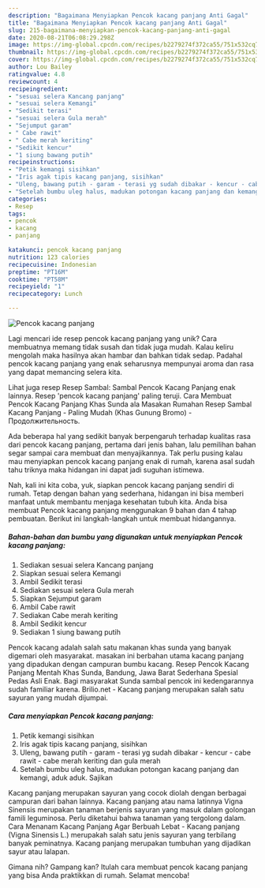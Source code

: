 ```yaml
---
description: "Bagaimana Menyiapkan Pencok kacang panjang Anti Gagal"
title: "Bagaimana Menyiapkan Pencok kacang panjang Anti Gagal"
slug: 215-bagaimana-menyiapkan-pencok-kacang-panjang-anti-gagal
date: 2020-08-21T06:08:29.298Z
image: https://img-global.cpcdn.com/recipes/b2279274f372ca55/751x532cq70/pencok-kacang-panjang-foto-resep-utama.jpg
thumbnail: https://img-global.cpcdn.com/recipes/b2279274f372ca55/751x532cq70/pencok-kacang-panjang-foto-resep-utama.jpg
cover: https://img-global.cpcdn.com/recipes/b2279274f372ca55/751x532cq70/pencok-kacang-panjang-foto-resep-utama.jpg
author: Lou Bailey
ratingvalue: 4.8
reviewcount: 4
recipeingredient:
- "sesuai selera Kancang panjang"
- "sesuai selera Kemangi"
- "Sedikit terasi"
- "sesuai selera Gula merah"
- "Sejumput garam"
- " Cabe rawit"
- " Cabe merah keriting"
- "Sedikit kencur"
- "1 siung bawang putih"
recipeinstructions:
- "Petik kemangi sisihkan"
- "Iris agak tipis kacang panjang, sisihkan"
- "Uleng, bawang putih - garam - terasi yg sudah dibakar - kencur - cabe rawit - cabe merah keriting dan gula merah"
- "Setelah bumbu uleg halus, madukan potongan kacang panjang dan kemangi, aduk aduk. Sajikan"
categories:
- Resep
tags:
- pencok
- kacang
- panjang

katakunci: pencok kacang panjang 
nutrition: 123 calories
recipecuisine: Indonesian
preptime: "PT16M"
cooktime: "PT58M"
recipeyield: "1"
recipecategory: Lunch

---
```



![Pencok kacang panjang](https://img-global.cpcdn.com/recipes/b2279274f372ca55/751x532cq70/pencok-kacang-panjang-foto-resep-utama.jpg)

Lagi mencari ide resep pencok kacang panjang yang unik? Cara membuatnya memang tidak susah dan tidak juga mudah. Kalau keliru mengolah maka hasilnya akan hambar dan bahkan tidak sedap. Padahal pencok kacang panjang yang enak seharusnya mempunyai aroma dan rasa yang dapat memancing selera kita.

Lihat juga resep Resep Sambal: Sambal Pencok Kacang Panjang enak lainnya. Resep &#39;pencok kacang panjang&#39; paling teruji. Cara Membuat Pencok Kacang Panjang Khas Sunda ala Masakan Rumahan Resep Sambal Kacang Panjang - Paling Mudah (Khas Gunung Bromo) - Продолжительность.

Ada beberapa hal yang sedikit banyak berpengaruh terhadap kualitas rasa dari pencok kacang panjang, pertama dari jenis bahan, lalu pemilihan bahan segar sampai cara membuat dan menyajikannya. Tak perlu pusing kalau mau menyiapkan pencok kacang panjang enak di rumah, karena asal sudah tahu triknya maka hidangan ini dapat jadi suguhan istimewa.


Nah, kali ini kita coba, yuk, siapkan pencok kacang panjang sendiri di rumah. Tetap dengan bahan yang sederhana, hidangan ini bisa memberi manfaat untuk membantu menjaga kesehatan tubuh kita. Anda bisa membuat Pencok kacang panjang menggunakan 9 bahan dan 4 tahap pembuatan. Berikut ini langkah-langkah untuk membuat hidangannya.

<!--inarticleads1-->

##### Bahan-bahan dan bumbu yang digunakan untuk menyiapkan Pencok kacang panjang:

1. Sediakan sesuai selera Kancang panjang
1. Siapkan sesuai selera Kemangi
1. Ambil Sedikit terasi
1. Sediakan sesuai selera Gula merah
1. Siapkan Sejumput garam
1. Ambil  Cabe rawit
1. Sediakan  Cabe merah keriting
1. Ambil Sedikit kencur
1. Sediakan 1 siung bawang putih


Pencok kacang adalah salah satu makanan khas sunda yang banyak digemari oleh masyarakat. masakan ini berbahan utama kacang panjang yang dipadukan dengan campuran bumbu kacang. Resep Pencok Kacang Panjang Mentah Khas Sunda, Bandung, Jawa Barat Sederhana Spesial Pedas Asli Enak. Bagi masyarakat Sunda sambal pencok ini kedengarannya sudah familiar karena. Brilio.net - Kacang panjang merupakan salah satu sayuran yang mudah dijumpai. 

<!--inarticleads2-->

##### Cara menyiapkan Pencok kacang panjang:

1. Petik kemangi sisihkan
1. Iris agak tipis kacang panjang, sisihkan
1. Uleng, bawang putih - garam - terasi yg sudah dibakar - kencur - cabe rawit - cabe merah keriting dan gula merah
1. Setelah bumbu uleg halus, madukan potongan kacang panjang dan kemangi, aduk aduk. Sajikan


Kacang panjang merupakan sayuran yang cocok diolah dengan berbagai campuran dari bahan lainnya. Kacang panjang atau nama latinnya Vigna Sinensis merupakan tanaman berjenis sayuran yang masuk dalam golongan famili leguminosa. Perlu diketahui bahwa tanaman yang tergolong dalam. Cara Menanam Kacang Panjang Agar Berbuah Lebat - Kacang panjang (Vigna Sinensis L.) merupakah salah satu jenis sayuran yang terbilang banyak peminatnya. Kacang panjang merupakan tumbuhan yang dijadikan sayur atau lalapan. 

Gimana nih? Gampang kan? Itulah cara membuat pencok kacang panjang yang bisa Anda praktikkan di rumah. Selamat mencoba!
